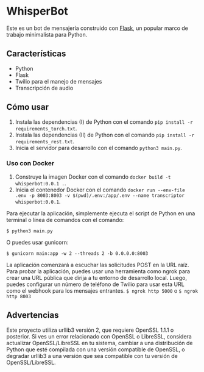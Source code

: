 # WhisperBot

Este es un bot de mensajería construido con [Flask](https://flask.palletsprojects.com/en/1.1.x/), un popular marco de trabajo minimalista para Python.

## Características

- Python
- Flask
- Twilio para el manejo de mensajes
- Transcripción de audio

## Cómo usar

1. Instala las dependencias (I) de Python con el comando `pip install -r requirements_torch.txt`.
2. Instala las dependencias (II) de Python con el comando `pip install -r requirements_rest.txt`.
3. Inicia el servidor para desarrollo con el comando `python3 main.py`.

### Uso con Docker

1. Construye la imagen Docker con el comando `docker build -t whisperbot:0.0.1 .`.
2. Inicia el contenedor Docker con el comando `docker run --env-file .env -p 8003:8003 -v $(pwd)/.env:/app/.env --name transcriptor whisperbot:0.0.1`.


Para ejecutar la aplicación, simplemente ejecuta el script de Python en una terminal o línea de comandos con el comando:

```$ python3 main.py```


O puedes usar gunicorn:

```$ gunicorn main:app -w 2 --threads 2 -b 0.0.0.0:8003```

La aplicación comenzará a escuchar las solicitudes POST en la URL raíz. Para probar la aplicación, puedes usar una herramienta como ngrok para crear una URL pública que dirija a tu entorno de desarrollo local. Luego, puedes configurar un número de teléfono de Twilio para usar esta URL como el webhook para los mensajes entrantes.
```$ ngrok http 5000```
o
```$ ngrok http 8003```

## Advertencias

Este proyecto utiliza urllib3 versión 2, que requiere OpenSSL 1.1.1 o posterior. Si ves un error relacionado con OpenSSL o LibreSSL, considera actualizar OpenSSL/LibreSSL en tu sistema, cambiar a una distribución de Python que esté compilada con una versión compatible de OpenSSL, o degradar urllib3 a una versión que sea compatible con tu versión de OpenSSL/LibreSSL.
